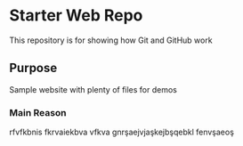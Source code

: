 # Starter Web Repo

This repository is for showing how Git and GitHub work

## Purpose

Sample website with plenty of files for demos
### Main Reason
rfvfkbnis
fkrvaiekbva
vfkva
gnrşaejvjaşkejbşqebkl
fenvşaeoş